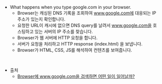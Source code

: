 - What happens when you type google.com in your browser.
  - Browser는 캐싱된 DNS 기록을 조회하여 www.google.com에 대응되는 IP 주소가 있는지 확인합니다.
  - 요청한 URL이 캐시에 없으면 DNS query를 날려서 www.google.com을 호스팅하고 있는 서버의 IP 주소를 찾습니다.
  - Browser가 웹 서버에 HTTP 요청을 합니다.
  - 서버가 요청을 처리하고 HTTP response (index.html) 을 보냅니다.
  - Browser가 HTML, CSS, JS를 해석하여 컨텐츠를 보여줍니다.

<br />

- 출처
  - [Browser에 www.google.com을 검색하면 어떤 일이 일어날까?](https://devjin-blog.com/what-happen-browser-search/)

